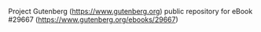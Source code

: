 Project Gutenberg (https://www.gutenberg.org) public repository for eBook #29667 (https://www.gutenberg.org/ebooks/29667)
